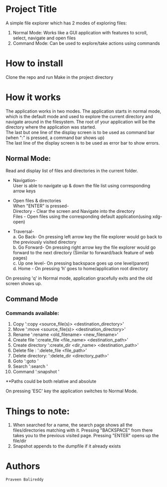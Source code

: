 # Project Title

A simple file explorer which has 2 modes of exploring files:  
1. Normal Mode: Works like a GUI application with features to scroll, select, navigate and open files  
2. Command Mode: Can be used to explore/take actions using commands

# How to install

Clone the repo and run Make in the project directory

# How it works

The application works in two modes. The application starts in normal mode, which is the default mode and used to explore the current directory and navigate around in the filesystem. 
The root of your application will be the directory where the application was started.  
The last but one line of the display screen is to be used as command bar (when ":" is pressed, a command bar shows up)  
The last line of the display screen is to be used as error bar to show errors.    

## Normal Mode:

Read and display list of files and directories in the current folder.

* Navigation-  
User is able to navigate up & down the file list using corresponding arrow keys  
  
* Open files & directories  
When "ENTER" is pressed-  
Directory​ - Clear the screen and Navigate into the directory  
Files​ - Open files using the corresponding default application(using xdg-open)  
  
* Traversal-  
a. Go Back- On pressing left arrow key the file explorer would go back to the previously visited directory  
b. Go Forward- On pressing right arrow key the file explorer would go forward to the next directory (Similar to forward/back feature of web pages)  
c. Up one level- On pressing backspace goes up one level(parent)  
d. Home - On pressing ‘h’ goes to home/application root directory  

On pressing 'q' in Normal mode, application gracefully exits and the old screen shows up.  

## Command Mode

### Commands available:
1. Copy ':copy <source_file(s)> <destination_directory>'
2. Move ':move <source_file(s)> <destination_directory>'
3. Rename ':rename <old_filename> <new_filename>'
4. Create file ':create_file <file_name> <destination_path>'
5. Create directory ':create_dir <dir_name> <destination_path>'
6. Delete file​ : ':delete_file <file_path>'
7. Delete directory: ':delete_dir <directory_path>'
8. Goto ':goto <location>'
9. Search ​':search <filename>'
10. Command ​':snapshot <folder> <dumpfile>​'

**Paths could be both relative and absolute

On pressing 'ESC' key the application switches to Normal Mode.  

# Things to note:
1. When searched for a name, the search page shows all the files/directories matching with it. Pressing "BACKSPACE" from there takes you to the previous visited page. Pressing "ENTER" opens up the file/dir
2. Snapshot appends to the dumpfile if it already exists

# Authors

    Praveen Balireddy
